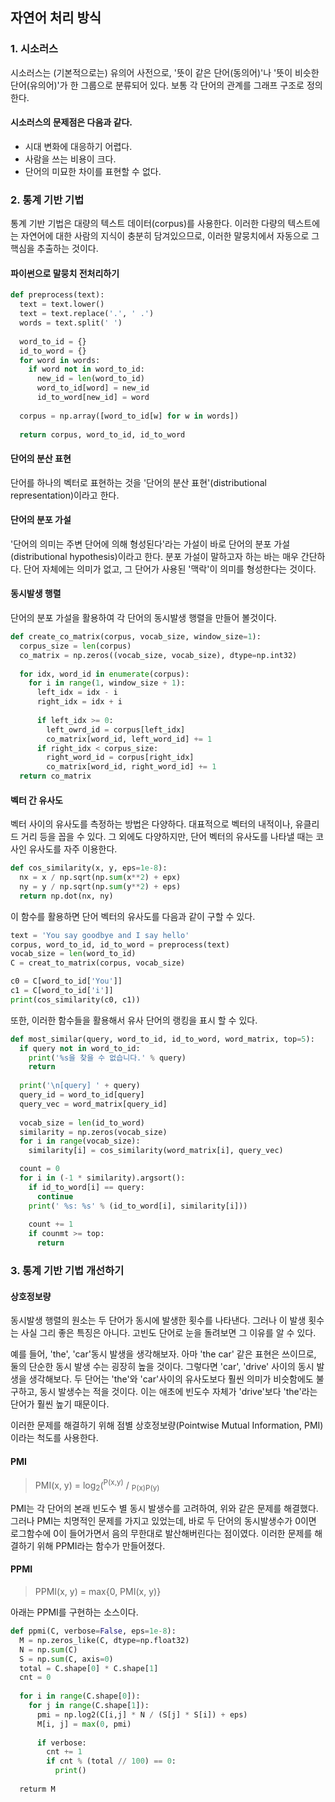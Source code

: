 ## 자연어 처리 방식
### 1. 시소러스
시소러스는 (기본적으로는) 유의어 사전으로, '뜻이 같은 단어(동의어)'나 '뜻이 비슷한 단어(유의어)'가 한 그룹으로
분류되어 있다. 보통 각 단어의 관계를 그래프 구조로 정의한다.

#### 시소러스의 문제점은 다음과 같다.
* 시대 변화에 대응하기 어렵다.
* 사람을 쓰는 비용이 크다.
* 단어의 미묘한 차이를 표현할 수 없다.

### 2. 통계 기반 기법
통계 기반 기법은 대량의 텍스트 데이터(corpus)를 사용한다. 이러한 다량의 텍스트에는
자연어에 대한 사람의 지식이 충분히 담겨있으므로, 이러한 말뭉치에서 자동으로 그 핵심을 추출하는 것이다.

#### 파이썬으로 말뭉치 전처리하기
```python
def preprocess(text):
  text = text.lower()
  text = text.replace('.', ' .')
  words = text.split(' ')
  
  word_to_id = {}
  id_to_word = {}
  for word in words:
    if word not in word_to_id:
      new_id = len(word_to_id)
      word_to_id[word] = new_id
      id_to_word[new_id] = word
  
  corpus = np.array([word_to_id[w] for w in words])
  
  return corpus, word_to_id, id_to_word
```

#### 단어의 분산 표현
단어를 하나의 벡터로 표현하는 것을 '단어의 분산 표현'(distributional representation)이라고 한다.

#### 단어의 분포 가설
'단어의 의미는 주변 단어에 의해 형성된다'라는 가설이 바로 단어의 분포 가설(distributional hypothesis)이라고 한다.
분포 가설이 말하고자 하는 바는 매우 간단하다. 단어 자체에는 의미가 없고, 그 단어가 사용된 '맥락'이 의미를 형성한다는 것이다.

#### 동시발생 행렬
단어의 분포 가설을 활용하여 각 단어의 동시발생 행렬을 만들어 볼것이다.

```python
def create_co_matrix(corpus, vocab_size, window_size=1):
  corpus_size = len(corpus)
  co_matrix = np.zeros((vocab_size, vocab_size), dtype=np.int32)
  
  for idx, word_id in enumerate(corpus):
    for i in range(1, window_size + 1):
      left_idx = idx - i
      right_idx = idx + i
      
      if left_idx >= 0:
        left_owrd_id = corpus[left_idx]
        co_matrix[word_id, left_word_id] += 1
      if right_idx < corpus_size:
        right_word_id = corpus[right_idx]
        co_matrix[word_id, right_word_id] += 1
  return co_matrix
```

#### 벡터 간 유사도
벡터 사이의 유사도를 측정하는 방법은 다양하다. 대표적으로 벡터의 내적이나, 유클리드 거리 등을 꼽을 수 있다.
그 외에도 다양하지만, 단어 벡터의 유사도를 나타낼 때는 코사인 유사도를 자주 이용한다.

```python
def cos_similarity(x, y, eps=1e-8):
  nx = x / np.sqrt(np.sum(x**2) + epx)
  ny = y / np.sqrt(np.sum(y**2) + eps)
  return np.dot(nx, ny)
```
이 함수를 활용하면 단어 벡터의 유사도를 다음과 같이 구할 수 있다.

```python
text = 'You say goodbye and I say hello'
corpus, word_to_id, id_to_word = preprocess(text)
vocab_size = len(word_to_id)
C = creat_to_matrix(corpus, vocab_size)

c0 = C[word_to_id['You']]
c1 = C[word_to_id['i']]
print(cos_similarity(c0, c1))
```
또한, 이러한 함수들을 활용해서 유사 단어의 랭킹을 표시 할 수 있다.

```python
def most_similar(query, word_to_id, id_to_word, word_matrix, top=5):
  if query not in word_to_id:
    print('%s을 찾을 수 없습니다.' % query)
    return
    
  print('\n[query] ' + query)
  query_id = word_to_id[query]
  query_vec = word_matrix[query_id]
  
  vocab_size = len(id_to_word)
  similarity = np.zeros(vocab_size)
  for i in range(vocab_size):
    similarity[i] = cos_similarity(word_matrix[i], query_vec)

  count = 0
  for i in (-1 * similarity).argsort():
    if id_to_word[i] == query:
      continue
    print(' %s: %s' % (id_to_word[i], similarity[i]))
    
    count += 1
    if counmt >= top:
      return
```

### 3. 통계 기반 기법 개선하기
#### 상호정보량
동시발생 행렬의 원소는 두 단어가 동시에 발생한 횟수를 나타낸다. 그러나 이 발생 횟수는 사실 그리 좋은 특징은 아니다.
고빈도 단어로 눈을 돌려보면 그 이유를 알 수 있다.

예를 들어, 'the', 'car'동시 발생을 생각해보자. 아마 'the car' 같은 표현은 쓰이므로, 둘의 단순한 동시 발생 수는 굉장히
높을 것이다. 그렇다면 'car', 'drive' 사이의 동시 발생을 생각해보다. 두 단어는 'the'와 'car'사이의 유사도보다 훨씬
의미가 비슷함에도 불구하고, 동시 발생수는 적을 것이다. 이는 애초에 빈도수 자체가 'drive'보다 'the'라는 단어가
훨씬 높기 때문이다.

이러한 문제를 해결하기 위해 점별 상호정보량(Pointwise Mutual Information, PMI)이라는 척도를 사용한다.
#### PMI
> PMI(x, y) = log<sub>2</sub>(<sup>P(x,y)</sup> / <sub>P(x)P(y)</sub>

PMI는 각 단어의 본래 빈도수 별 동시 발생수를 고려하여, 위와 같은 문제를 해결했다.
그러나 PMI는 치명적인 문제를 가지고 있었는데, 바로 두 단어의 동시발생수가 0이면
로그함수에 0이 들어가면서 음의 무한대로 발산해버린다는 점이였다.
이러한 문제를 해결하기 위해 PPMI라는 함수가 만들어졌다.

#### PPMI
> PPMI(x, y) = max{0, PMI(x, y)}

아래는 PPMI를 구현하는 소스이다.
```python
def ppmi(C, verbose=False, eps=1e-8):
  M = np.zeros_like(C, dtype=np.float32)
  N = np.sum(C)
  S = np.sum(C, axis=0)
  total = C.shape[0] * C.shape[1]
  cnt = 0
  
  for i in range(C.shape[0]):
    for j in range(C.shape[1]):
      pmi = np.log2(C[i,j] * N / (S[j] * S[i]) + eps)
      M[i, j] = max(0, pmi)
      
      if verbose:
        cnt += 1
        if cnt % (total // 100) == 0:
          print()
          
  returm M
```


